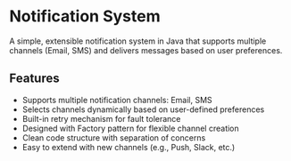 #  Notification System

A simple, extensible notification system in Java that supports multiple channels (Email, SMS) and delivers messages based on user preferences.

##  Features

- Supports multiple notification channels: Email, SMS
- Selects channels dynamically based on user-defined preferences
- Built-in retry mechanism for fault tolerance
- Designed with Factory pattern for flexible channel creation
- Clean code structure with separation of concerns
- Easy to extend with new channels (e.g., Push, Slack, etc.)